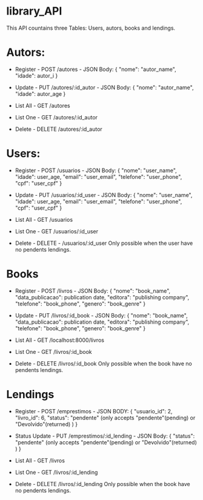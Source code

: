 # library_API

This API countains three Tables: Users, autors, books and lendings.

# Autors:
- Register -
POST  /autores  -
JSON Body: {
	"nome": "autor_name",
	"idade": autor_i
  }
 
 - Update - 
 PUT  /autores/:id_autor  -
JSON Body: {
	"nome": "autor_name",
	"idade": autor_age
  }
  
 - List All -
  GET  /autores
  
 - List One - 
 GET  /autores/:id_autor

 - Delete -
  DELETE  /autores/:id_autor
  
  
  # Users:
  - Register -
POST  /usuarios  -
 JSON Body: {
  "nome": "user_name",
  "idade": user_age,
  "email": "user_email",
  "telefone": "user_phone",
  "cpf": "user_cpf"
}
 
 - Update - 
 PUT  /usuarios/:id_user  -
 JSON Body: {
  "nome": "user_name",
  "idade": user_age,
  "email": "user_email",
  "telefone": "user_phone",
  "cpf": "user_cpf"
}
  
 - List All -
  GET  /usuarios
  
 - List One - 
 GET  /usuarios/:id_user

 - Delete -
  DELETE - /usuarios/:id_user
  Only possible when the user have no pendents lendings.
 
 
 # Books 
 - Register -
POST  /livros  -
 JSON Body: {
  "nome": "book_name",
  "data_publicacao": publication date,
  "editora": "publishing company",
  "telefone": "book_phone",
  "genero": "book_genre"
  }
 
 - Update - 
 PUT  /livros/:id_book  -
 JSON Body: {
  "nome": "book_name",
  "data_publicacao": publication date,
  "editora": "publishing company",
  "telefone": "book_phone",
  "genero": "book_genre"
  }
  
 - List All -
  GET  /localhost:8000/livros
  
 - List One - 
  GET  /livros/:id_book

 - Delete -
  DELETE  /livros/:id_book
  Only possible when the book have no pendents lendings.
  
 # Lendings
  - Register -
 POST  /emprestimos  -
 JSON BODY: {
  "usuario_id": 2,
  "livro_id": 6,
 "status": "pendente" (only accepts "pendente"(pending) or "Devolvido"(returned) )
  }

   - Status Update - 
 PUT  /emprestimos/:id_lending  -
 JSON Body: {
  "status": "pendente" (only accepts "pendente"(pending) or "Devolvido"(returned) )
  }
  
 - List All -
  GET  /livros
  
 - List One - 
 GET  /livros/:id_lending

 - Delete -
  DELETE  /livros/:id_lending
  Only possible when the book have no pendents lendings.
 
 

